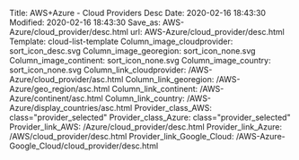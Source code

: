 Title: AWS+Azure - Cloud Providers Desc
Date: 2020-02-16 18:43:30
Modified: 2020-02-16 18:43:30
Save_as: AWS-Azure/cloud_provider/desc.html
url: AWS-Azure/cloud_provider/desc.html
Template: cloud-list-template
Column_image_cloudprovider: sort_icon_desc.svg
Column_image_georegion: sort_icon_none.svg
Column_image_continent: sort_icon_none.svg
Column_image_country: sort_icon_none.svg
Column_link_cloudprovider: /AWS-Azure/cloud_provider/asc.html
Column_link_georegion: /AWS-Azure/geo_region/asc.html
Column_link_continent: /AWS-Azure/continent/asc.html
Column_link_country: /AWS-Azure/display_countries/asc.html
Provider_class_AWS: class="provider_selected"
Provider_class_Azure: class="provider_selected"
Provider_link_AWS: /Azure/cloud_provider/desc.html
Provider_link_Azure: /AWS/cloud_provider/desc.html
Provider_link_Google_Cloud: /AWS-Azure-Google_Cloud/cloud_provider/desc.html
